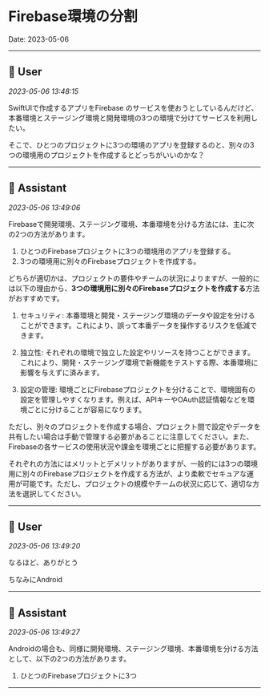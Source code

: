 # Firebase環境の分割

Date: 2023-05-06

---

## 👤 User
*2023-05-06 13:48:15*

SwiftUIで作成するアプリをFirebase のサービスを使おうとしているんだけど、本番環境とステージング環境と開発環境の3つの環境で分けてサービスを利用したい。

そこで、ひとつのプロジェクトに3つの環境のアプリを登録するのと、別々の3つの環境用のプロジェクトを作成するとどっちがいいのかな？

---

## 🤖 Assistant
*2023-05-06 13:49:06*

Firebaseで開発環境、ステージング環境、本番環境を分ける方法には、主に次の2つの方法があります。

1. ひとつのFirebaseプロジェクトに3つの環境用のアプリを登録する。
2. 3つの環境用に別々のFirebaseプロジェクトを作成する。

どちらが適切かは、プロジェクトの要件やチームの状況によりますが、一般的には以下の理由から、**3つの環境用に別々のFirebaseプロジェクトを作成する**方法がおすすめです。

1. セキュリティ: 本番環境と開発・ステージング環境のデータや設定を分けることができます。これにより、誤って本番データを操作するリスクを低減できます。

2. 独立性: それぞれの環境で独立した設定やリソースを持つことができます。これにより、開発・ステージング環境で新機能をテストする際、本番環境に影響を与えずに済みます。

3. 設定の管理: 環境ごとにFirebaseプロジェクトを分けることで、環境固有の設定を管理しやすくなります。例えば、APIキーやOAuth認証情報などを環境ごとに分けることが容易になります。

ただし、別々のプロジェクトを作成する場合、プロジェクト間で設定やデータを共有したい場合は手動で管理する必要があることに注意してください。また、Firebaseの各サービスの使用状況や課金を環境ごとに把握する必要があります。

それぞれの方法にはメリットとデメリットがありますが、一般的には3つの環境用に別々のFirebaseプロジェクトを作成する方法が、より柔軟でセキュアな運用が可能です。ただし、プロジェクトの規模やチームの状況に応じて、適切な方法を選択してください。

---

## 👤 User
*2023-05-06 13:49:20*

なるほど、ありがとう

ちなみにAndroid

---

## 🤖 Assistant
*2023-05-06 13:49:27*

Androidの場合も、同様に開発環境、ステージング環境、本番環境を分ける方法として、以下の2つの方法があります。

1. ひとつのFirebaseプロジェクトに3つ

---
